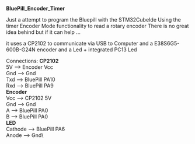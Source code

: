 **BluePill_Encoder_Timer**

Just a attempt to program the Bluepill with the STM32CubeIde
Using the timer Encoder Mode functionality to read a rotary encoder
There is no great idea behind but if it can help ...

it uses a CP2102 to communicate via USB to Computer and a E38S6G5-600B-G24N encoder and a Led + integrated PC13 Led

Connections:
**CP2102**\
5V --> Encoder Vcc\
Gnd	--> Gnd\
Txd	--> BluePill PA10\
Rxd --> BluePill PA9\
**Encoder**\
Vcc -->	CP2102 5V\
Gnd --> Gnd\
A -->	BluePill PA0\
B --> BluePill PA0\
**LED**\
Cathode --> BluePill PA6\
Anode --> Gnd\
